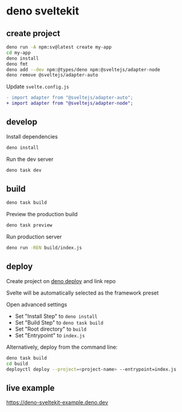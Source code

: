 # deno sveltekit

## create project

```bash
deno run -A npm:sv@latest create my-app
cd my-app
deno install
deno fmt
deno add --dev npm:@types/deno npm:@sveltejs/adapter-node
deno remove @sveltejs/adapter-auto
```

Update `svelte.config.js`

```diff
- import adapter from "@sveltejs/adapter-auto";
+ import adapter from "@sveltejs/adapter-node";
```

## develop

Install dependencies

```bash
deno install
```

Run the dev server

```bash
deno task dev
```

## build

```bash
deno task build
```

Preview the production build

```bash
deno task preview
```

Run production server

```bash
deno run -REN build/index.js
```

## deploy

Create project on [deno deploy](https://dash.deno.com/projects) and link repo

Svelte will be automatically selected as the framework preset

Open advanced settings

- Set "Install Step" to `deno install`
- Set "Build Step" to `deno task build`
- Set "Root directory" to `build`
- Set "Entrypoint" to `index.js`

Alternatively, deploy from the command line:

```bash
deno task build
cd build
deployctl deploy --project=<project-name> --entrypoint=index.js
```

## live example

https://deno-sveltekit-example.deno.dev
